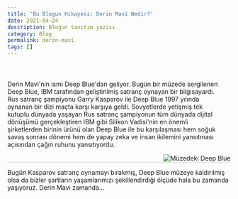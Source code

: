 ```yaml
---
title: 'Bu Blogun Hikayesi: Derin Mavi Nedir?'
date: 2021-04-24
description: Blogun tanıtım yazısı
category: Blog
permalink: derin-mavi
tags: []
---
```



<div class="row" style="margin-top: 1.5rem;border-bottom: 1px solid #ccc;display: inline-block;"><div class="eight column" style="
    max-width: 490px;
    float: left;
    padding-right: 20px;
">
    <p>
    Derin Mavi'nin ismi Deep Blue'dan geliyor. Bugün bir müzede sergilenen Deep Blue, IBM tarafından geliştirilmiş satranç oynayan bir bilgisayardı. Rus satranç şampiyonu Garry Kasparov ile Deep Blue 1997 yılında oynanan bir dizi maçta karşı karşıya geldi. Sovyetlerde yetişmiş tek kutuplu dünyada yaşayan Rus satranç şampiyonun tüm dünyada dijital dönüşümü gerçekleştiren IBM gibi Silikon Vadisi'nin en önemli şirketlerden birinin ürünü olan Deep Blue ile bu karşılaşması hem soğuk savaş sonrası dönemi hem de yapay zeka ve insan ikilemini yansıtması açısından çağın ruhunu yansıtıyordu.
    </p>
    </div><div class="s" style="
    max-width: 275px;
    float: right;
    padding-left: 20px;
"><img class="u-max-full-width" src="https://derinmavi.io/images/ibm-deep-blue-in-museum.jpg" alt="Müzedeki Deep Blue"></div></div>

<div class="row" style="margin-bottom: 2.5rem; display: inline-block;">
<p>Bugün Kasparov satranç oynamayı bırakmış, Deep Blue müzeye kaldırılmış olsa da bizler şartların yaşamlarımızı şekillendirdiği ölçüde hala bu zamanda yaşıyoruz. Derin Mavi zamanda...</p>
</div>



